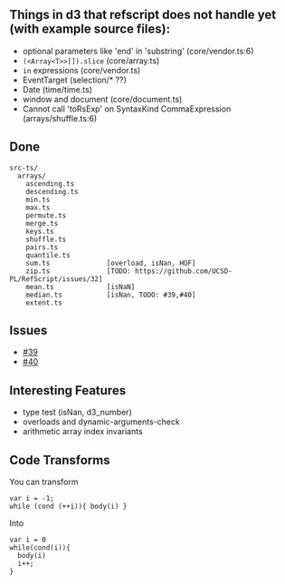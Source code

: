 ## Things in d3 that refscript does not handle yet (with example source files):

  - optional parameters like 'end' in 'substring' (core/vendor.ts:6)
  - `(<Array<T>>[]).slice` (core/array.ts)
  - `in` expressions (core/vendor.ts)
  - EventTarget (selection/* ??)
  - Date (time/time.ts)
  - window and document (core/document.ts)
  - Cannot call 'toRsExp' on SyntaxKind CommaExpression (arrays/shuffle.ts:6)


## Done

```
src-ts/
  arrays/
    ascending.ts
    descending.ts
    min.ts
    max.ts
    permute.ts
    merge.ts
    keys.ts
    shuffle.ts
    pairs.ts
    quantile.ts
    sum.ts              [overload, isNan, HOF]
    zip.ts              [TODO: https://github.com/UCSD-PL/RefScript/issues/32]
    mean.ts             [isNaN]
    median.ts           [isNan, TODO: #39,#40]
    extent.ts
```


## Issues

- [#39](https://github.com/UCSD-PL/RefScript/issues/39)
- [#40](https://github.com/UCSD-PL/RefScript/issues/40)

## Interesting Features

* type test (isNan, d3_number)
* overloads and dynamic-arguments-check
* arithmetic array index invariants 


## Code Transforms

You can transform

	var i = -1;
    while (cond (++i)){ body(i) }

Into 

    var i = 0 
    while(cond(i)){
	  body(i)
      i++;
    }
  
